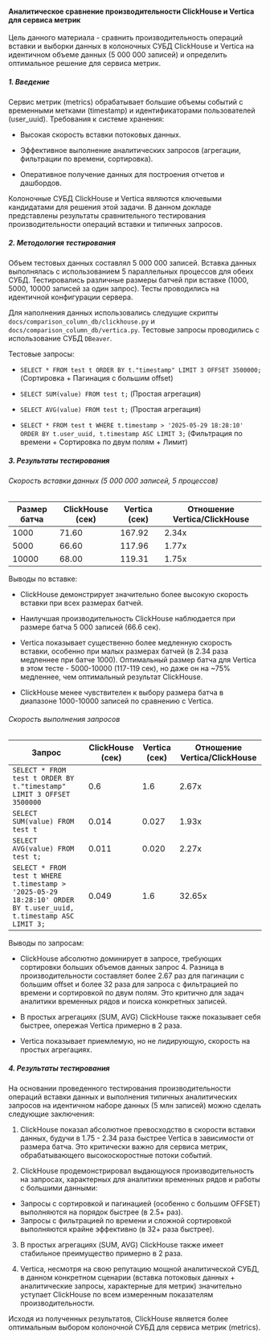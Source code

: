 #### Аналитическое сравнение производительности ClickHouse и Vertica для сервиса метрик

Цель данного материала - сравнить производительность операций вставки и выборки данных в колоночных СУБД ClickHouse и Vertica на идентичном объеме данных (5 000 000 записей) и определить оптимальное решение для сервиса метрик.

##### 1. Введение
Сервис метрик (metrics) обрабатывает большие объемы событий с временными метками (timestamp) и идентификаторами пользователей (user_uuid). Требования к системе хранения:

- Высокая скорость вставки потоковых данных.

- Эффективное выполнение аналитических запросов (агрегации, фильтрации по времени, сортировка).

- Оперативное получение данных для построения отчетов и дашбордов.

Колоночные СУБД ClickHouse и Vertica являются ключевыми кандидатами для решения этой задачи. В данном докладе представлены результаты сравнительного тестирования производительности операций вставки и типичных запросов.

##### 2. Методология тестирования
Объем тестовых данных составлял 5 000 000 записей. Вставка данных выполнялась с использованием 5 параллельных процессов для обеих СУБД. Тестировались различные размеры батчей при вставке (1000, 5000, 10000 записей за один запрос). Тесты проводились на идентичной конфигурации сервера.

Для наполнения данных использовались следущие скрипты `docs/comparison_column_db/clickhouse.py` и `docs/comparison_column_db/vertica.py`. Тестовые запросы проводились с использование СУБД `DBeaver`.

Тестовые запросы:

- `SELECT * FROM test t ORDER BY t."timestamp" LIMIT 3 OFFSET 3500000;`
(Сортировка + Пагинация с большим offset)

- `SELECT SUM(value) FROM test t;`
(Простая агрегация)

- `SELECT AVG(value) FROM test t;`
(Простая агрегация)

- `SELECT * FROM test t WHERE t.timestamp > '2025-05-29 18:28:10' ORDER BY t.user_uuid, t.timestamp ASC LIMIT 3;`
(Фильтрация по времени + Сортировка по двум полям + Лимит)

##### 3. Результаты тестирования

###### Скорость вставки данных (5 000 000 записей, 5 процессов)

| Размер батча | ClickHouse (сек) | Vertica (сек) | Отношение Vertica/ClickHouse |
| ------- | -------- | ------- | -------- |
| 1000 | 71.60 | 167.92 | 2.34x |
| 5000 | 66.60 | 117.96 | 	1.77x |
| 10000 | 68.00 | 119.31 | 1.75x |

Выводы по вставке:

- ClickHouse демонстрирует значительно более высокую скорость вставки при всех размерах батчей.

- Наилучшая производительность ClickHouse наблюдается при размере батча 5 000 записей (66.6 сек).

- Vertica показывает существенно более медленную скорость вставки, особенно при малых размерах батчей (в 2.34 раза медленнее при батче 1000). Оптимальный размер батча для Vertica в этом тесте - 5000-10000 (117-119 сек), но даже он на ~75% медленнее, чем оптимальный результат ClickHouse.

- ClickHouse менее чувствителен к выбору размера батча в диапазоне 1000-10000 записей по сравнению с Vertica.

###### Скорость выполнения запросов

| Запрос | ClickHouse (сек) | Vertica (сек) | Отношение Vertica/ClickHouse |
| ------- | -------- | ------- | -------- |
| `SELECT * FROM test t ORDER BY t."timestamp" LIMIT 3 OFFSET 3500000`  | 0.6 | 1.6 | 2.67x |
| `SELECT SUM(value) FROM test t`  | 0.014 | 0.027 | 1.93x |
| `SELECT AVG(value) FROM test t;`  | 0.011 | 0.020 | 2.27x |
| `SELECT * FROM test t WHERE t.timestamp > '2025-05-29 18:28:10' ORDER BY t.user_uuid, t.timestamp ASC LIMIT 3;`   | 0.049 | 1.6 | 32.65x |

Выводы по запросам:

- ClickHouse абсолютно доминирует в запросе, требующих сортировки больших объемов данных запрос 4. Разница в производительности составляет более 2.67 раз для пагинации с большим offset и более 32 раза для запроса с фильтрацией по времени и сортировкой по двум полям. Это критично для задач аналитики временных рядов и поиска конкретных записей.

- В простых агрегациях (SUM, AVG) ClickHouse также показывает себя быстрее, опережая Vertica примерно в 2 раза.

- Vertica показывает приемлемую, но не лидирующую, скорость на простых агрегациях.

##### 4. Результаты тестирования

На основании проведенного тестирования производительности операций вставки данных и выполнения типичных аналитических запросов на идентичном наборе данных (5 млн записей) можно сделать следующие заключения:

1. ClickHouse показал абсолютное превосходство в скорости вставки данных, будучи в 1.75 - 2.34 раза быстрее Vertica в зависимости от размера батча. Это критически важно для сервиса метрик, обрабатывающего высокоскоростные потоки событий.

2. ClickHouse продемонстрировал выдающуюся производительность на запросах, характерных для аналитики временных рядов и работы с большими данными:
- Запросы с сортировкой и пагинацией (особенно с большим OFFSET) выполняются на порядок быстрее (в 2.5+ раз).
- Запросы с фильтрацией по времени и сложной сортировкой выполняются крайне эффективно (в 32+ раза быстрее).

3. В простых агрегациях (SUM, AVG) ClickHouse также имеет стабильное преимущество примерно в 2 раза.

4. Vertica, несмотря на свою репутацию мощной аналитической СУБД, в данном конкретном сценарии (вставка потоковых данных + аналитические запросы, характерные для метрик) значительно уступает ClickHouse по всем измеренным показателям производительности.

Исходя из полученных результатов, ClickHouse является более оптимальным выбором колоночной СУБД для сервиса метрик (metrics).
